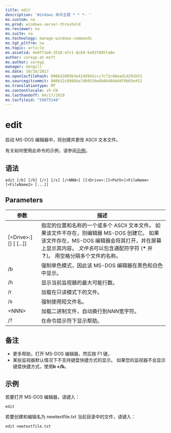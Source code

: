 ```yaml
---
title: edit
description: 'Windows 命令主题 * * *- '
ms.custom: na
ms.prod: windows-server-threshold
ms.reviewer: na
ms.suite: na
ms.technology: manage-windows-commands
ms.tgt_pltfrm: na
ms.topic: article
ms.assetid: 4e0ff2e8-3518-47c1-8c69-5e93f895fa0e
author: coreyp-at-msft
ms.author: coreyp
manager: dongill
ms.date: 10/16/2017
ms.openlocfilehash: 096632005b3e42dd941ccc7c72c08ead1d291b53
ms.sourcegitcommit: 0d0b32c8986ba7db9536e0b8648d4ddf9b03e452
ms.translationtype: MT
ms.contentlocale: zh-CN
ms.lasthandoff: 04/17/2019
ms.locfileid: "59873148"
---
```

# <a name="edit"></a>edit



启动 MS-DOS 编辑器中，将创建并更改 ASCII 文本文件。

有关如何使用此命令的示例，请参阅[示例](#BKMK_examples)。

## <a name="syntax"></a>语法

```
edit [/b] [/h] [/r] [/s] [/<NNN>] [[<Drive>:][<Path>]<FileName> [<FileName2> [...]]
```

## <a name="parameters"></a>Parameters

|参数|描述|
|---------|-----------|
|[\<Drive>:][<Path>]<FileName> [<FileName2> [...]]|指定的位置和名称的一个或多个 ASCII 文本文件。 如果该文件不存在，则编辑器 MS-DOS 创建它。 如果该文件存在，MS-DOS 编辑器会将其打开，并在屏幕上显示其内容。 *文件名*可以包含通配符字符 (**&#42;** 并 **？**)。 用空格分隔多个文件的名称。|
|/b|强制单色模式，因此该 MS-DOS 编辑器在黑色和白色中显示。|
|/h|显示当前监视器的最大可能行数。|
|/r|加载在只读模式下的文件。|
|/s|强制使用短文件名。|
|\<NNN>|加载二进制文件，自动换行到*NNN*宽字符。|
|/?|在命令提示符下显示帮助。|

## <a name="remarks"></a>备注

-   更多帮助，打开 MS-DOS 编辑器，然后按 F1 键。
-   某些监视器默认情况下不支持键盘快捷方式的显示。 如果您的监视器不会显示键盘快捷方式，使用**b </b**。

## <a name="BKMK_examples"></a>示例

若要打开 MS-DOS 编辑器，请键入：
```
edit
```
若要创建和编辑名为 newtextfile.txt 当前目录中的文件，请键入：
```
edit newtextfile.txt
```